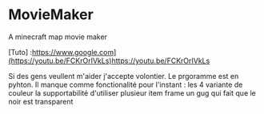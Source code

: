 # MovieMaker
A minecraft map movie maker

[Tuto] :https://www.google.com](https://youtu.be/FCKrOrIVkLs)https://youtu.be/FCKrOrIVkLs

Si des gens veullent m'aider j'accepte volontier.
Le prgoramme est en pyhton.
Il manque comme fonctionalité pour l'instant :  les 4 variante de couleur
                                                la supportabilité d'utiliser plusieur item frame
                                                un gug qui fait que le noir est transparent
                                                
